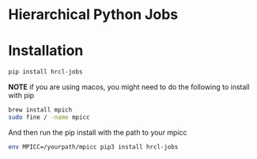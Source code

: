 # Hierarchical Python Jobs

# Installation
```bash 
pip install hrcl-jobs
```
**NOTE** if you are using macos, you might need to do the following to install with pip
```bash 
brew install mpich
sudo fine / -name mpicc
```
And then run the pip install with the path to your mpicc
```bash
env MPICC=/yourpath/mpicc pip3 install hrcl-jobs
```



